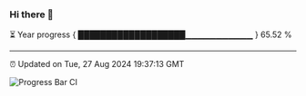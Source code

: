 ### Hi there 👋

⏳ Year progress { ███████████████████▁▁▁▁▁▁▁▁▁▁▁ } 65.52 %

---

⏰ Updated on Tue, 27 Aug 2024 19:37:13 GMT

![Progress Bar CI](https://github.com/IshwaranRudhara/GIT-ACTION/workflows/Progress%20Bar%20CI/badge.svg)
